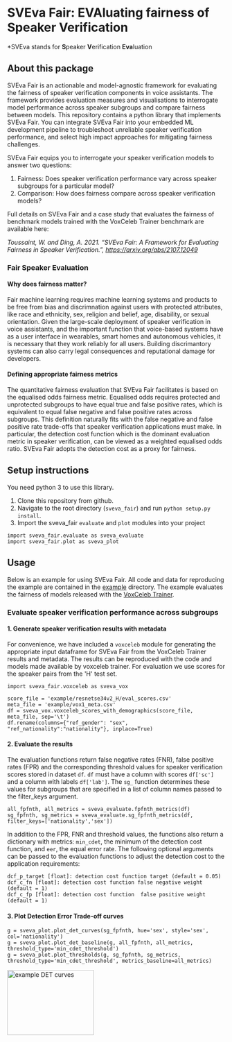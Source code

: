 # SVEva Fair: EVAluating fairness of Speaker Verification
\*SVEva stands for **S**peaker **V**erification **Eva**luation

## About this package
SVEva Fair is an actionable and model-agnostic framework for evaluating the fairness of speaker verification components in voice assistants. The framework provides evaluation measures and visualisations to interrogate model performance across speaker subgroups and compare fairness between models. This repository contains a python library that implements SVEva Fair. You can integrate SVEva Fair into your embedded ML development pipeline to troubleshoot unreliable speaker verification performance, and select high impact approaches for mitigating fairness challenges.

SVEva Fair equips you to interrogate your speaker verification models to answer two questions:

1. Fairness: Does speaker verification performance vary across speaker subgroups for a particular model?
2. Comparison: How does fairness compare across speaker verification models?

Full details on SVEva Fair and a case study that evaluates the fairness of benchmark models trained with the VoxCeleb Trainer benchmark are available here:

*Toussaint, W. and Ding, A. 2021. “SVEva Fair: A Framework for Evaluating Fairness in Speaker Verification.”, https://arxiv.org/abs/2107.12049* 

### Fair Speaker Evaluation

#### Why does fairness matter?
Fair machine learning requires machine learning systems and products to be free from bias and discrimnation against users with protected attributes, like race and ethnicity, sex, religion and belief, age, disability, or sexual orientation. Given the large-scale deployment of speaker verification in voice assistants, and the important function that voice-based systems have as a user interface in wearables, smart homes and autonomous vehicles, it is necessary that they work reliably for all users. Building discrimantory systems can also carry legal consequences and reputational damage for developers.

#### Defining appropriate fairness metrics
The quantitative fairness evaluation that SVEva Fair facilitates is based on the equalised odds fairness metric. Equalised odds requires protected and unprotected subgroups to have equal true and false positive rates, which is equivalent to equal false negative and false positive rates across subgroups. This definition naturally fits with the false negative and false positive rate trade-offs that speaker verification applications must make. In particular, the detection cost function which is the dominant evaluation metric in speaker verification, can be viewed as a weighted equalised odds ratio. SVEva Fair adopts the detection cost as a proxy for fairness.

## Setup instructions
You need python 3 to use this library.

1. Clone this repository from github.
2. Navigate to the root directory (`sveva_fair`) and run `python setup.py install`.
3. Import the sveva_fair `evaluate` and `plot` modules into your project
```
import sveva_fair.evaluate as sveva_evaluate
import sveva_fair.plot as sveva_plot
```

## Usage
Below is an example for using SVEva Fair. All code and data for reproducing the example are contained in the [example](example) directory. The example evaluates the fairness of models released with the <a href="https://github.com/clovaai/voxceleb_trainer" target="_blank">VoxCeleb Trainer</a>.

### Evaluate speaker verification performance across subgroups

#### 1. Generate speaker verification results with metadata

For convenience, we have included a `voxceleb` module for generating the appropriate input dataframe for SVEva Fair from the VoxCeleb Trainer results and metadata. The results can be reproduced with the code and models made available by voxceleb trainer. For evaluation we use scores for the speaker pairs from the 'H' test set.

```
import sveva_fair.voxceleb as sveva_vox

score_file = 'example/resnetse34v2_H/eval_scores.csv'
meta_file = 'example/vox1_meta.csv'
df = sveva_vox.voxceleb_scores_with_demographics(score_file, meta_file, sep='\t')
df.rename(columns={"ref_gender": "sex", "ref_nationality":"nationality"}, inplace=True)
```

#### 2. Evaluate the results 
The evaluation functions return false negative rates (FNR), false positive rates (FPR) and the corresponding threshold values for speaker verification scores stored in dataset `df`. `df` must have a column with scores `df['sc']` and a column with labels `df['lab']`. The `sg_` function determines these values for subgroups that are specified in a list of column names passed to the filter_keys argument.

```
all_fpfnth, all_metrics = sveva_evaluate.fpfnth_metrics(df)
sg_fpfnth, sg_metrics = sveva_evaluate.sg_fpfnth_metrics(df, filter_keys=['nationality','sex'])
```

In addition to the FPR, FNR and threshold values, the functions also return a dictionary with metrics: `min_cdet`, the minimum of the detection cost function, and `eer`, the equal error rate. The following optional arguments can be passed to the evaluation functions to adjust the detection cost to the application requirements:
```
dcf_p_target [float]: detection cost function target (default = 0.05)
dcf_c_fn [float]: detection cost function false negative weight (default = 1)
dcf_c_fp [float]: detection cost function  false positive weight (default = 1)
```

#### 3. Plot Detection Error Trade-off curves

```
g = sveva_plot.plot_det_curves(sg_fpfnth, hue='sex', style='sex', col='nationality') 
g = sveva_plot.plot_det_baseline(g, all_fpfnth, all_metrics, threshold_type='min_cdet_threshold')
g = sveva_plot.plot_thresholds(g, sg_fpfnth, sg_metrics, threshold_type='min_cdet_threshold', metrics_baseline=all_metrics)
```
<img src="/examples/figures/resnetse34v2_det_nationality.png" alt="example DET curves" width="200" height="150" align="center"/>  

